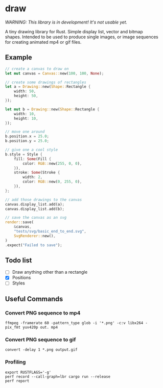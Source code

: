 # draw
*WARNING: This library is in development! It's not usable yet.*

A tiny drawing library for Rust. 
Simple display list, vector and bitmap shapes. 
Intended to be used to produce single images, or image sequences for creating animated mp4 or gif files. 

## Example
```rust
// create a canvas to draw on
let mut canvas = Canvas::new(100, 100, None);

// create some drawings of rectangles
let a = Drawing::new(Shape::Rectangle {
    width: 50,
    height: 50,
});

let mut b = Drawing::new(Shape::Rectangle {
    width: 10,
    height: 10,
});

// move one around
b.position.x = 25.0;
b.position.y = 25.0;

// give one a cool style
b.style = Style {
    fill: Some(Fill {
        color: RGB::new(255, 0, 0),
    }),
    stroke: Some(Stroke {
        width: 2,
        color: RGB::new(0, 255, 0),
    }),
};

// add those drawings to the canvas
canvas.display_list.add(a);
canvas.display_list.add(b);

// save the canvas as an svg
render::save(
    &canvas,
    "tests/svg/basic_end_to_end.svg",
    SvgRenderer::new(),
)
.expect("Failed to save");
```

## Todo list
- [ ] Draw anything other than a rectangle
- [x] Positions
- [ ] Styles 

## Useful Commands

### Convert PNG sequence to mp4
```
ffmpeg -framerate 60 -pattern_type glob -i '*.png' -c:v libx264 -pix_fmt yuv420p out. mp4
```
### Convert PNG sequence to gif
```
convert -delay 1 *.png output.gif
```
### Profiling
```
export RUSTFLAGS='-g'
perf record --call-graph=lbr cargo run --release
perf report
```